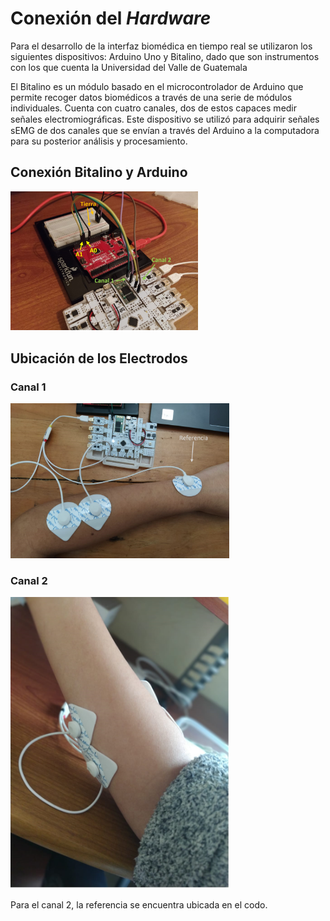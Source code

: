 # Conexión del *Hardware*

Para el desarrollo de la interfaz biomédica en tiempo real se utilizaron los siguientes dispositivos: Arduino Uno y Bitalino, dado que son instrumentos con los que cuenta la Universidad del Valle de Guatemala

El Bitalino es un módulo basado en el microcontrolador de Arduino que permite recoger datos biomédicos a través de una serie de módulos individuales. Cuenta con cuatro canales, dos de estos capaces medir señales electromiográﬁcas. Este dispositivo se utilizó para adquirir señales sEMG de dos canales que se envían a través del Arduino a la computadora para su posterior análisis y procesamiento.

## Conexión Bitalino y Arduino
<img src="https://github.com/larivera-UVG/Interfaces-Biomedicas/blob/master/EMG/Hardware/Imagenes/arduino.PNG" width="300" />

## Ubicación de los Electrodos
### Canal 1
<img src="https://github.com/larivera-UVG/Interfaces-Biomedicas/blob/master/EMG/Hardware/Imagenes/electrodos.PNG" width="350" />

### Canal 2
<img src="https://github.com/larivera-UVG/Interfaces-Biomedicas/blob/master/EMG/Hardware/Imagenes/electrodos_canal2.PNG" width="350" />

Para el canal 2, la referencia se encuentra ubicada en el codo. 
